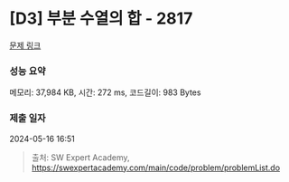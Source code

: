 # [D3] 부분 수열의 합 - 2817 

[문제 링크](https://swexpertacademy.com/main/code/problem/problemDetail.do?contestProbId=AV7IzvG6EksDFAXB) 

### 성능 요약

메모리: 37,984 KB, 시간: 272 ms, 코드길이: 983 Bytes

### 제출 일자

2024-05-16 16:51



> 출처: SW Expert Academy, https://swexpertacademy.com/main/code/problem/problemList.do
